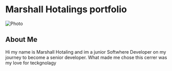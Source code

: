 # Marshall Hotalings portfolio 

![Photo](Marshall-Hotaling-portfolio/IMG_7946.HEIC)

## About Me 

Hi my name is Marshall Hotaling and im a junior Softwhere Developer on my journey to become a senior developer. What made me chose this cerrer was my love for teckgnolagy 

